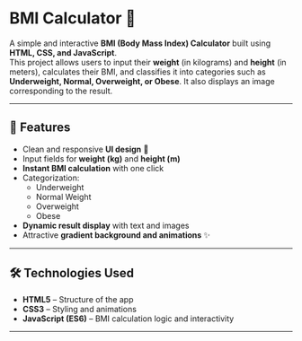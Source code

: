 # BMI Calculator 🧮

A simple and interactive **BMI (Body Mass Index) Calculator** built using **HTML, CSS, and JavaScript**.  
This project allows users to input their **weight** (in kilograms) and **height** (in meters), calculates their BMI, and classifies it into categories such as **Underweight, Normal, Overweight, or Obese**. It also displays an image corresponding to the result.

---

## 🚀 Features
- Clean and responsive **UI design** 🎨
- Input fields for **weight (kg)** and **height (m)**
- **Instant BMI calculation** with one click
- Categorization:
  - Underweight
  - Normal Weight
  - Overweight
  - Obese
- **Dynamic result display** with text and images
- Attractive **gradient background and animations** ✨

---

## 🛠️ Technologies Used
- **HTML5** – Structure of the app  
- **CSS3** – Styling and animations  
- **JavaScript (ES6)** – BMI calculation logic and interactivity  

---

